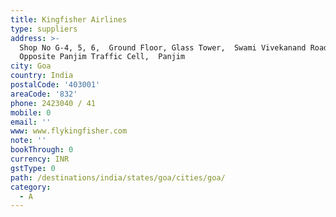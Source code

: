 ```yaml
---
title: Kingfisher Airlines
type: suppliers
address: >-
  Shop No G-4, 5, 6,  Ground Floor, Glass Tower,  Swami Vivekanand Road, 
  Opposite Panjim Traffic Cell,  Panjim
city: Goa
country: India
postalCode: '403001'
areaCode: '832'
phone: 2423040 / 41
mobile: 0
email: ''
www: www.flykingfisher.com
note: ''
bookThrough: 0
currency: INR
gstType: 0
path: /destinations/india/states/goa/cities/goa/
category:
  - A
---
```



